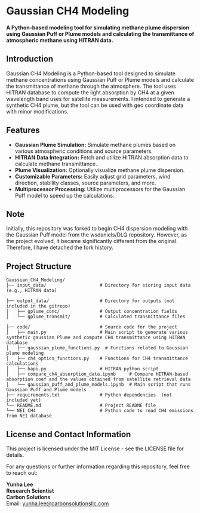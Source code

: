 # Gaussian CH4 Modeling

**A Python-based modeling tool for simulating methane plume dispersion using Gaussian Puff or Plume models and calculating the transmittance of atmospheric methane using HITRAN data.**


## Introduction

Gaussian CH4 Modeling is a Python-based tool designed to simulate methane concentrations using Gaussian Puff or Plume models and calculate the transmittance of methane through the atmosphere. The tool uses HITRAN database to compute the light absorption by CH4 at a given wavelength band uses for satellite measurements. I intended to generate a synthetic CH4 plume, but the tool can  be used with geo coordinate data with minor modifications. 

## Features

- **Gaussian Plume Simulation:** Simulate methane plumes based on various atmospheric conditions and source parameters.
- **HITRAN Data Integration:** Fetch and utilize HITRAN absorption data to calculate methane transmittance.
- **Plume Visualization:** Optionally visualize methane plume dispersion.
- **Customizable Parameters:** Easily adjust grid parameters, wind direction, stability classes, source parameters, and more.
- **Multiprocessor Processing:** Utilize multiprocessors for the Gaussian Puff model to speed up the calculations.

## Note 
Initially, this repository was forked to begin CH4 dispersion modeling with the Gaussian Puff model from the wsdaniels/DLQ repository. However, as the project evolved, it became significantly different from the original. Therefore, I have detached the fork history.

## Project Structure

```plaintext
Gaussian_CH4_Modeling/
├── input_data/                    # Directory for storing input data (e.g., HITRAN data)

├── output_data/                   # Directory for outputs (not included in the gitrepo)
│   ├── gplume_conc/               # Output concentration fields
│   └── gplume_transmit/           # Calculated transmittance files

├── code/                          # Source code for the project
│   ├── main.py                    # Main script to generate various synthetic gaussian Plume and compute CH4 transmittance using HITRAN database
│   ├── gaussian_plume_functions.py  # Functions related to Gaussian plume modeling
│   ├── ch4_optics_functions.py    # Functions for CH4 transmittance calculations
│   ├── hapi.py                    # HITRAN python script
│   ├── compare_ch4_absorption_data.ipynb     # Compare HITRAN-based absorption coef and the values obtained from satellite retrieval data
│   └── gaussian_puff_and_plume_models.ipynb  # Main script that runs Gaussian Puff and Plume models
├── requirements.txt               # Python dependencies  (not included yet)
└── README.md                      # Project README file
└── NEI_CH4                        # Python code to read CH4 emissions from NEI database

```

## License and Contact Information

This project is licensed under the MIT License - see the LICENSE file for details.

For any questions or further information regarding this repository, feel free to reach out:

**Yunha Lee**  
**Research Scientist**  
**Carbon Solutions**  
Email: [yunha.lee@carbonsolutionsllc.com](mailto:yunha.lee@carbonsolutionsllc.com)